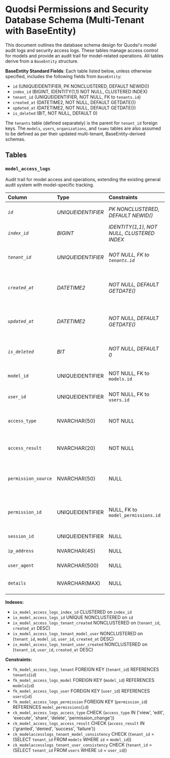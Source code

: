 # Quodsi Permissions and Security Database Schema (Multi-Tenant with BaseEntity)

This document outlines the database schema design for Quodsi's model audit logs and security access logs. These tables manage access control for models and provide an audit trail for model-related operations. All tables derive from a `BaseEntity` structure.

**BaseEntity Standard Fields**:
Each table listed below, unless otherwise specified, includes the following fields from `BaseEntity`:
* `id` (UNIQUEIDENTIFIER, PK NONCLUSTERED, DEFAULT NEWID())
* `index_id` (BIGINT, IDENTITY(1,1) NOT NULL, CLUSTERED INDEX)
* `tenant_id` (UNIQUEIDENTIFIER, NOT NULL, FK to `tenants.id`)
* `created_at` (DATETIME2, NOT NULL, DEFAULT GETDATE())
* `updated_at` (DATETIME2, NOT NULL, DEFAULT GETDATE())
* `is_deleted` (BIT, NOT NULL, DEFAULT 0)

The `tenants` table (defined separately) is the parent for `tenant_id` foreign keys. The `models`, `users`, `organizations`, and `teams` tables are also assumed to be defined as per their updated multi-tenant, BaseEntity-derived schemas.

## Tables
### `model_access_logs`
Audit trail for model access and operations, extending the existing general audit system with model-specific tracking.

| Column                 | Type              | Constraints                               | Description                                                       |
| :--------------------- | :---------------- | :---------------------------------------- | :---------------------------------------------------------------- |
| *`id`* | *UNIQUEIDENTIFIER*| *PK NONCLUSTERED, DEFAULT NEWID()* | *Primary identifier for the access log (BaseEntity)* |
| *`index_id`* | *BIGINT* | *IDENTITY(1,1), NOT NULL, CLUSTERED INDEX*| *Physical ordering key (BaseEntity)* |
| *`tenant_id`* | *UNIQUEIDENTIFIER*| *NOT NULL, FK to `tenants.id`* | *Tenant context from the model and user (BaseEntity)* |
| *`created_at`* | *DATETIME2* | *NOT NULL, DEFAULT GETDATE()* | *Timestamp of access (BaseEntity `created_at` as `accessed_at`)* |
| *`updated_at`* | *DATETIME2* | *NOT NULL, DEFAULT GETDATE()* | *Last update timestamp (BaseEntity, usually same as created_at)* |
| *`is_deleted`* | *BIT* | *NOT NULL, DEFAULT 0* | *Soft delete flag (BaseEntity, usually audit logs are not deleted)* |
| `model_id`             | UNIQUEIDENTIFIER  | NOT NULL, FK to `models.id`               | The model that was accessed/actioned                               |
| `user_id`              | UNIQUEIDENTIFIER  | NOT NULL, FK to `users.id`                | The user who performed the action                                 |
| `access_type`          | NVARCHAR(50)      | NOT NULL                                  | Type of access or operation (e.g., 'view', 'edit', 'execute')   |
| `access_result`        | NVARCHAR(20)      | NOT NULL                                  | Outcome of the access attempt ('granted', 'denied')             |
| `permission_source`    | NVARCHAR(50)      | NULL                                      | Source of permission (e.g., 'owner', 'user_permission', 'public') |
| `permission_id`        | UNIQUEIDENTIFIER  | NULL, FK to `model_permissions.id`        | Specific permission record that allowed/denied access             |
| `session_id`           | UNIQUEIDENTIFIER  | NULL                                      | User session ID, if available                                   |
| `ip_address`           | NVARCHAR(45)      | NULL                                      | IP address of the user                                          |
| `user_agent`           | NVARCHAR(500)     | NULL                                      | User agent string of the client                                 |
| `details`              | NVARCHAR(MAX)     | NULL                                      | Additional context or details about the access (JSON)             |

**Indexes:**
* `ix_model_access_logs_index_id` CLUSTERED on `index_id`
* `ix_model_access_logs_id` UNIQUE NONCLUSTERED on `id`
* `ix_model_access_logs_tenant_created` NONCLUSTERED on (`tenant_id`, `created_at` DESC)
* `ix_model_access_logs_tenant_model_user` NONCLUSTERED on (`tenant_id`, `model_id`, `user_id`, `created_at` DESC)
* `ix_model_access_logs_tenant_user_created` NONCLUSTERED on (`tenant_id`, `user_id`, `created_at` DESC)

**Constraints:**
* `fk_model_access_logs_tenant` FOREIGN KEY (`tenant_id`) REFERENCES `tenants`(`id`)
* `fk_model_access_logs_model` FOREIGN KEY (`model_id`) REFERENCES `models`(`id`)
* `fk_model_access_logs_user` FOREIGN KEY (`user_id`) REFERENCES `users`(`id`)
* `fk_model_access_logs_permission` FOREIGN KEY (`permission_id`) REFERENCES `model_permissions`(`id`)
* `ck_model_access_logs_access_type` CHECK (`access_type` IN ('view', 'edit', 'execute', 'share', 'delete', 'permission_change'))
* `ck_model_access_logs_access_result` CHECK (`access_result` IN ('granted', 'denied', 'success', 'failure'))
* `ck_modelaccesslogs_tenant_model_consistency` CHECK (`tenant_id` = (SELECT `tenant_id` FROM `models` WHERE `id` = `model_id`))
* `ck_modelaccesslogs_tenant_user_consistency` CHECK (`tenant_id` = (SELECT `tenant_id` FROM `users` WHERE `id` = `user_id`))
